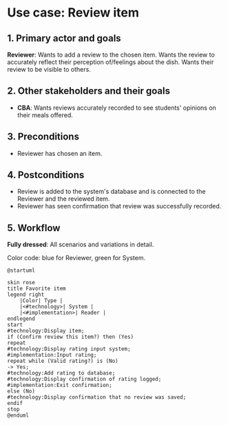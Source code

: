 # Use case: Review item

## 1. Primary actor and goals
__Reviewer__: Wants to add a review to the chosen item. Wants the review to accurately
reflect their perception of/feelings about the dish. Wants their review to be visible
to others.

## 2. Other stakeholders and their goals
* __CBA__: Wants reviews accurately recorded to see students' opinions
on their meals offered.

## 3. Preconditions
* Reviewer has chosen an item.

## 4. Postconditions
* Review is added to the system's database and is connected to the Reviewer and the
reviewed item.
* Reviewer has seen confirmation that review was successfully recorded.

## 5. Workflow
__Fully dressed__: All scenarios and variations in detail.

Color code: blue for Reviewer, green for System.

```plantuml
@startuml

skin rose
title Favorite item
legend right
    |Color| Type |
    |<#technology>| System |
    |<#implementation>| Reader |
endlegend
start
#technology:Display item;
if (Confirm review this item?) then (Yes)
repeat
#technology:Display rating input system;
#implementation:Input rating;
repeat while (Valid rating?) is (No)
-> Yes;
#technology:Add rating to database;
#technology:Display confirmation of rating logged;
#implementation:Exit confirmation;
else (No)
#technology:Display confirmation that no review was saved;
endif
stop
@enduml
```